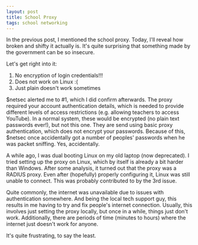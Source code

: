 ```yaml
---
layout: post
title: School Proxy
tags: school networking
---
```


In the previous post, I mentioned the school proxy. Today, I'll reveal how
broken and shifty it actually is. It's quite surprising that something made by
the government can be so insecure.

<!--more-->

Let's get right into it:
 1. No encryption of login credentials!!!
 2. Does not work on Linux :(
 3. Just plain doesn't work sometimes

$netsec alerted me to #1, which I did confirm afterwards. The proxy required
your account authentication details, which is needed to provide different levels
of access restrictions (e.g. allowing teachers to access YouTube). In a normal
system, these would be encrypted (no plain text passwords ever!), but not this
one. They are send using basic proxy authentication, which does not encrypt your
passwords. Because of this, $netsec once accidentally got a number of peoples'
passwords when he was packet sniffing. Yes, accidentally.

A while ago, I was dual booting Linux on my old laptop (now deprecated). I tried
setting up the proxy on Linux, which by itself is already a bit harder than
Windows. After some analysis, it turned out that the proxy was a RADIUS proxy.
Even after (hopefully) properly configuring it, Linux was still unable to
connect. This was probably contributed to by the 3rd issue.

Quite commonly, the internet was unavailable due to issues with authentication
somewhere. And being the local tech support guy, this results in me having to
try and fix people's internet connection. Usually, this involves just setting
the proxy locally, but once in a while, things just don't work. Additionally,
there are periods of time (minutes to hours) where the internet just doesn't
work for anyone.

It's quite frustrating, to say the least.
